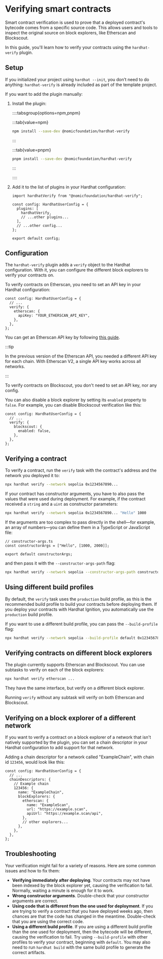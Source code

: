 # Verifying smart contracts

Smart contract verification is used to prove that a deployed contract's bytecode comes from a specific source code. This allows users and tools to inspect the original source on block explorers, like Etherscan and Blockscout.

In this guide, you'll learn how to verify your contracts using the `hardhat-verify` plugin.

## Setup

If you initialized your project using `hardhat --init`, you don’t need to do anything: `hardhat-verify` is already included as part of the template project.

If you want to add the plugin manually:

1. Install the plugin:

   ::::tabsgroup{options=npm,pnpm}

   :::tab{value=npm}

   ```bash
   npm install --save-dev @nomicfoundation/hardhat-verify
   ```

   :::

   :::tab{value=pnpm}

   ```bash
   pnpm install --save-dev @nomicfoundation/hardhat-verify
   ```

   :::

   ::::

2. Add it to the list of plugins in your Hardhat configuration:

   ```tsx
   import hardhatVerify from "@nomicfoundation/hardhat-verify";

   const config: HardhatUserConfig = {
     plugins: [
       hardhatVerify,
       // ...other plugins...
     ],
     // ...other config...
   };

   export default config;
   ```

## Configuration

The `hardhat-verify` plugin adds a `verify` object to the Hardhat configuration. With it, you can configure the different block explorers to verify your contracts on.

To verify contracts on Etherscan, you need to set an API key in your Hardhat configuration:

```tsx
const config: HardhatUserConfig = {
  // ...
  verify: {
    etherscan: {
      apiKey: "YOUR_ETHERSCAN_API_KEY",
    },
  },
};
```

You can get an Etherscan API key by following [this guide](https://docs.etherscan.io/etherscan-v2/getting-an-api-key).

:::tip

In the previous version of the Etherscan API, you needed a different API key for each chain. With Etherscan V2, a single API key works across all networks.

:::

To verify contracts on Blockscout, you don't need to set an API key, nor any config.

You can also disable a block explorer by setting its `enabled` property to `false`. For example, you can disable Blockscout verification like this:

```tsx
const config: HardhatUserConfig = {
  // ...
  verify: {
    blockscout: {
      enabled: false,
    },
  },
};
```

## Verifying a contract

To verify a contract, run the `verify` task with the contract's address and the network you deployed it to:

```bash
npx hardhat verify --network sepolia 0x1234567890...
```

If your contract has constructor arguments, you have to also pass the values that were used during deployment. For example, if the contract received a `string` and a `uint` as constructor parameters:

```bash
npx hardhat verify --network sepolia 0x1234567890... "Hello" 1000
```

If the arguments are too complex to pass directly in the shell—for example, an array of numbers—you can define them in a TypeScript or JavaScript file:

```tsx
// constructor-args.ts
const constructorArgs = ["Hello", [1000, 2000]];

export default constructorArgs;
```

and then pass it with the `--constructor-args-path` flag:

```bash
npx hardhat verify --network sepolia --constructor-args-path constructor-args.ts 0x1234567890...
```

## Using different build profiles

By default, the `verify` task uses the `production` build profile, as this is the recommended build profile to build your contracts before deploying them. If you deploy your contracts with Hardhat Ignition, you automatically use the `production` build profile.

If you want to use a different build profile, you can pass the `--build-profile` flag:

```bash
npx hardhat verify --network sepolia --build-profile default 0x1234567890...
```

## Verifying contracts on different block explorers

The plugin currently supports Etherscan and Blockscout. You can use subtasks to verify on each of the block explorers:

```bash
npx hardhat verify etherscan ...
```

They have the same interface, but verify on a different block explorer.

Running `verify` without any subtask will verify on both Etherscan and Blockscout.

## Verifying on a block explorer of a different network

If you want to verify a contract on a block explorer of a network that isn't natively supported by the plugin, you can set a chain descriptor in your Hardhat configuration to add support for that network.

Adding a chain descriptor for a network called "ExampleChain", with chain id `123456`, would look like this:

```tsx
const config: HardhatUserConfig = {
  // ...
  chainDescriptors: {
    // Example chain
    123456: {
      name: "ExampleChain",
      blockExplorers: {
        etherscan: {
          name: "ExampleScan",
          url: "https://example.scan",
          apiUrl: "https://example.scan/api",
        },
        // other explorers...
      },
    },
  },
};
```

## Troubleshooting

Your verification might fail for a variety of reasons. Here are some common issues and how to fix them:

- **Verifying immediately after deploying**. Your contracts may not have been indexed by the block explorer yet, causing the verification to fail. Normally, waiting a minute is enough for it to work.
- **Wrong constructor arguments**. Double-check that your constructor arguments are correct.
- **Using code that is different from the one used for deployment**. If you are trying to verify a contract that you have deployed weeks ago, then chances are that the code has changed in the meantime. Double-check that you are using the correct code.
- **Using a different build profile**. If you are using a different build profile than the one used for deployment, then the bytecode will be different, causing the verification to fail. Try using `--build-profile` with other profiles to verify your contract, beginning with `default`. You may also need to run `hardhat build` with the same build profile to generate the correct artifacts.
